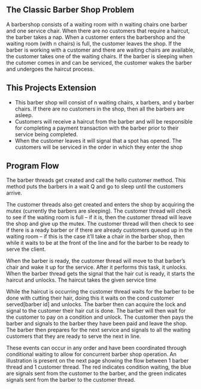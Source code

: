## The Classic Barber Shop Problem
A barbershop consists of a waiting room with n waiting chairs one barber and one service chair. When there are no customers that require a haircut, the barber takes a nap. When a customer enters the barbershop and the waiting room (with n chairs) is full, the customer leaves the shop. If the barber is working with a customer and there are waiting chairs are available, the customer takes one of the waiting chairs. If the barber is sleeping when the cutomer comes in and can be serviced, the customer wakes the barber and undergoes the haircut process.

## This Projects Extension
*	This barber shop will consist of n waiting chairs, x barbers, and y barber chairs. If there are no customers in the shop, then all the barbers are asleep.
*	Customers will receive a haircut from the barber and will be responsible for completing a payment transaction with the barber prior to their service being completed.
*	When the customer leaves it will signal that a spot has opened. The customers will be serviced in the order in which they enter the shop




## Program Flow
The barber threads get created and call the hello customer method. This method puts the barbers in a wait Q and go to sleep until the customers arrive.

The customer threads also get created and enters the shop by acquiring the mutex (currently the barbers are sleeping). The customer thread will check to see if the waiting room is full – if it is, then the customer thread will leave the shop and give up the mutex. The customer thread will then check to see if there is a ready barber or if there are already customers queued up in the waiting room – if this is the case it’ll take a chair in the barber shop, then while it waits to be at the front of the line and for the barber to be ready to serve the client.

When the barber is ready, the customer thread will move to that barber’s chair and wake it up for the service. After it performs this task, it unlocks. When the barber thread gets the signal that the hair cut is ready, it starts the haircut and unlocks. The haircut takes the given service time

While the haircut is occurring the customer thread waits for the barber to be done with cutting their hair, doing this it waits on the cond customer served[barber id] and unlocks. The barber then can acquire the lock and signal to the customer their hair cut is done. The barber will then wait for the customer to pay on a condition and unlock. The customer then pays the barber and signals to the barber they have been paid and leave the shop. The barber then prepares for the next service and signals to all the waiting customers that they are ready to serve the next in line.

These events can occur in any order and have been coordinated through conditional waiting to allow for concurrent barber shop operation. An illustration is present on the next page showing the flow between 1 barber thread and 1 customer thread. The red indicates condition waiting, the blue are signals sent from the customer to the barber, and the green indicates signals sent from the barber to the customer thread.
